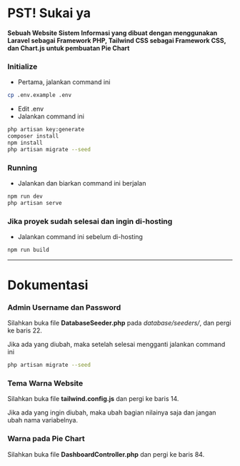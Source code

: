 # PST! Sukai ya

**Sebuah Website Sistem Informasi yang dibuat dengan menggunakan Laravel sebagai Framework PHP, Tailwind CSS sebagai Framework CSS, dan Chart.js untuk pembuatan Pie Chart**

### Initialize
- Pertama, jalankan command ini
```sh
cp .env.example .env
```
- Edit .env
- Jalankan command ini
```sh
php artisan key:generate
composer install
npm install
php artisan migrate --seed
```
### Running
- Jalankan dan biarkan command ini berjalan
```sh
npm run dev
php artisan serve
```
### Jika proyek sudah selesai dan ingin di-hosting
- Jalankan command ini sebelum di-hosting
```sh
npm run build
```

---

# Dokumentasi

### Admin Username dan Password

Silahkan buka file **DatabaseSeeder.php** pada *database/seeders/*, dan pergi ke baris 22.

Jika ada yang diubah, maka setelah selesai mengganti jalankan command ini

```sh
php artisan migrate --seed
```

### Tema Warna Website

Silahkan buka file **tailwind.config.js** dan pergi ke baris 14.

Jika ada yang ingin diubah, maka ubah bagian nilainya saja dan jangan ubah nama variabelnya.

### Warna pada Pie Chart

Silahkan buka file **DashboardController.php** dan pergi ke baris 84.